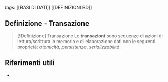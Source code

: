 *tags*: [[BASI DI DATI]] [[DEFINIZIONI BD]]

## Definizione - Transazione

> [!Definizione] Transazione
> Le **transazioni** sono sequenze di azioni di lettura/scrittura in memoria e di elaborazione dati con le seguenti proprietà:
>	*atomicità*, *persistenza*, *serializzabilità*. 

## Riferimenti utili

* 